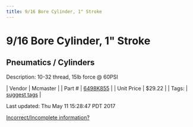```yaml
---
title: 9/16 Bore Cylinder, 1" Stroke
---
```


# 9/16 Bore Cylinder, 1" Stroke
## Pneumatics / Cylinders
Description: 	10-32 thread, 15lb force @ 60PSI 

| Vendor | Mcmaster | 
| Part # | [6498K855](https://www.mcmaster.com/#6498K855) | 
| Unit Price | $29.22 | 
| Tags: | [suggest tags](https://docs.google.com/forms/d/e/1FAIpQLSeWyY8v3RgOty-MyWmh9U0iivNYN_molChYyS-0U-o-kOAv_g/viewform) | 

Last updated: Thu May 11 15:28:47 PDT 2017

 [Incorrect/Incomplete information?](https://docs.google.com/forms/d/e/1FAIpQLSeWyY8v3RgOty-MyWmh9U0iivNYN_molChYyS-0U-o-kOAv_g/viewform)